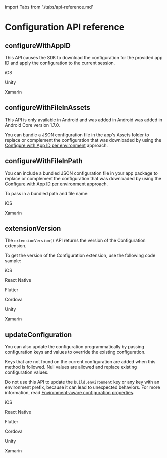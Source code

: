 import Tabs from './tabs/api-reference.md'

# Configuration API reference

## configureWithAppID

This API causes the SDK to download the configuration for the provided app ID and apply the configuration to the current session.

<TabsBlock orientation="horizontal" slots="heading, content" repeat="3"/>

iOS

<Tabs query="platform=ios&api=configure-with-app-id"/>

Unity

<Tabs query="platform=unity&api=configure-with-app-id"/>

Xamarin

<Tabs query="platform=xamarin&api=configure-with-app-id"/>

## configureWithFileInAssets

<InlineAlert variant="info" slots="text"/>

This API is only available in Android and was added in Android was added in Android Core version 1.7.0.

You can bundle a JSON configuration file in the app's Assets folder to replace or complement the configuration that was downloaded by using the [Configure with App ID per environment](./index.md#configure-with-app-id-per-environment) approach.

<TabsBlock orientation="horizontal" slots="heading, content" repeat="0"/>

## configureWithFileInPath

You can include a bundled JSON configuration file in your app package to replace or complement the configuration that was downloaded by using the [Configure with App ID per environment](./index.md#configure-with-app-id-per-environment) approach.

To pass in a bundled path and file name:

<TabsBlock orientation="horizontal" slots="heading, content" repeat="2"/>

iOS

<Tabs query="platform=ios&api=configure-with-file-in-path"/>

Xamarin

<Tabs query="platform=xamarin&api=configure-with-file-in-path"/>

## extensionVersion

The `extensionVersion()` API returns the version of the Configuration extension.

To get the version of the Configuration extension, use the following code sample:

<TabsBlock orientation="horizontal" slots="heading, content" repeat="6"/>

iOS

<Tabs query="platform=ios&api=extension-version"/>

React Native

<Tabs query="platform=react-native&api=extension-version"/>

Flutter

<Tabs query="platform=flutter&api=extension-version"/>

Cordova

<Tabs query="platform=cordova&api=extension-version"/>

Unity

<Tabs query="platform=unity&api=extension-version"/>

Xamarin

<Tabs query="platform=xamarin&api=extension-version"/>

## updateConfiguration

You can also update the configuration programmatically by passing configuration keys and values to override the existing configuration.

<InlineAlert variant="info" slots="text"/>

Keys that are not found on the current configuration are added when this method is followed. Null values are allowed and replace existing configuration values.

<InlineAlert variant="warning" slots="text"/>

Do not use this API to update the `build.environment` key or any key with an environment prefix, because it can lead to unexpected behaviors. For more information, read [Environment-aware configuration properties](./index.md#environment-aware-configuration-properties).

<TabsBlock orientation="horizontal" slots="heading, content" repeat="6"/>

iOS

<Tabs query="platform=ios&api=update-configuration"/>

React Native

<Tabs query="platform=react-native&api=update-configuration"/>

Flutter

<Tabs query="platform=flutter&api=update-configuration"/>

Cordova

<Tabs query="platform=cordova&api=update-configuration"/>

Unity

<Tabs query="platform=unity&api=update-configuration"/>

Xamarin

<Tabs query="platform=xamarin&api=update-configuration"/>
